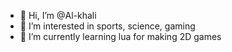 - 👋 Hi, I’m @Al-khali
- 👀 I’m interested in sports, science, gaming
- 🌱 I’m currently learning lua for making 2D games 
 
<!---
Al-khali/Al-khali is a ✨ special ✨ repository because its `README.md` (this file) appears on your GitHub profile.
You can click the Preview link to take a look at your changes.
--->
